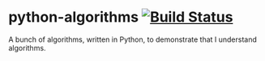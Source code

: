 # python-algorithms [![Build Status][travis.svg]][travis]

A bunch of algorithms, written in Python, to demonstrate that I understand algorithms.

 [travis]: https://travis-ci.org/naftulikay/python-algorithms
 [travis.svg]: https://travis-ci.org/naftulikay/python-algorithms.svg?branch=master
